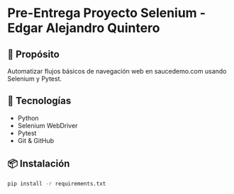 # Pre-Entrega Proyecto Selenium - Edgar Alejandro Quintero

## 🧪 Propósito
Automatizar flujos básicos de navegación web en saucedemo.com usando Selenium y Pytest.

## 🔧 Tecnologías
- Python
- Selenium WebDriver
- Pytest
- Git & GitHub

## 📦 Instalación
```bash
pip install -r requirements.txt